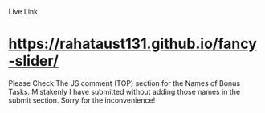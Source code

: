 Live Link
# https://rahataust131.github.io/fancy-slider/

 Please Check The JS comment (TOP) section for the Names of Bonus Tasks.
 Mistakenly I have submitted without adding those names in the submit section.
 Sorry for the inconvenience!
